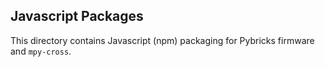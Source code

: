 Javascript Packages
-------------------

This directory contains Javascript (npm) packaging for Pybricks firmware and
`mpy-cross`.
